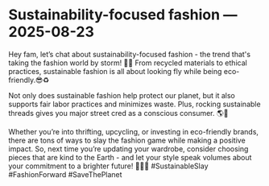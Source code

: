 # Sustainability-focused fashion — 2025-08-23

Hey fam, let’s chat about sustainability-focused fashion - the trend that's taking the fashion world by storm! 🌿👗 From recycled materials to ethical practices, sustainable fashion is all about looking fly while being eco-friendly.😎♻️ 

Not only does sustainable fashion help protect our planet, but it also supports fair labor practices and minimizes waste. Plus, rocking sustainable threads gives you major street cred as a conscious consumer. 🌎🌟

Whether you’re into thrifting, upcycling, or investing in eco-friendly brands, there are tons of ways to slay the fashion game while making a positive impact. So, next time you’re updating your wardrobe, consider choosing pieces that are kind to the Earth - and let your style speak volumes about your commitment to a brighter future! 🌟🌿💚 #SustainableSlay #FashionForward #SaveThePlanet